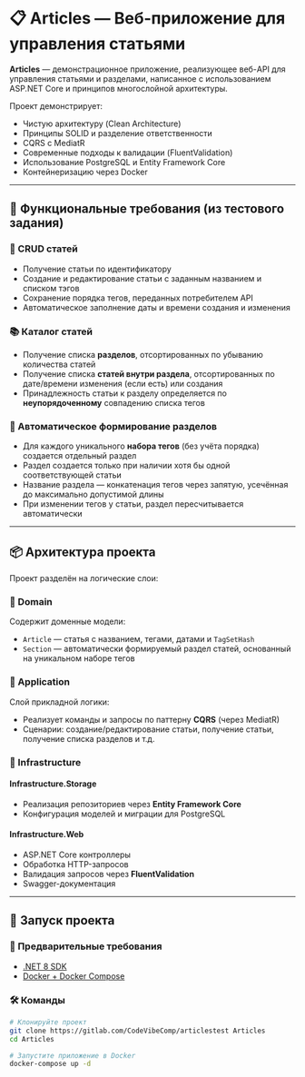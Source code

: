 # 📋 Articles — Веб-приложение для управления статьями

**Articles** — демонстрационное приложение, реализующее веб-API для управления статьями и разделами, написанное с использованием ASP.NET Core и принципов многослойной архитектуры.

Проект демонстрирует:

- Чистую архитектуру (Clean Architecture)
- Принципы SOLID и разделение ответственности
- CQRS с MediatR
- Современные подходы к валидации (FluentValidation)
- Использование PostgreSQL и Entity Framework Core
- Контейнеризацию через Docker

---

## 📌 Функциональные требования (из тестового задания)

### 📄 CRUD статей

- Получение статьи по идентификатору
- Создание и редактирование статьи с заданным названием и списком тэгов
- Сохранение порядка тегов, переданных потребителем API
- Автоматическое заполнение даты и времени создания и изменения

### 📚 Каталог статей

- Получение списка **разделов**, отсортированных по убыванию количества статей
- Получение списка **статей внутри раздела**, отсортированных по дате/времени изменения (если есть) или создания
- Принадлежность статьи к разделу определяется по **неупорядоченному** совпадению списка тегов

### 🧠 Автоматическое формирование разделов

- Для каждого уникального **набора тегов** (без учёта порядка) создается отдельный раздел
- Раздел создается только при наличии хотя бы одной соответствующей статьи
- Название раздела — конкатенация тегов через запятую, усечённая до максимально допустимой длины
- При изменении тегов у статьи, раздел пересчитывается автоматически

---

## 📦 Архитектура проекта

Проект разделён на логические слои:

### 🧠 Domain

Содержит доменные модели:
- `Article` — статья с названием, тегами, датами и `TagSetHash`
- `Section` — автоматически формируемый раздел статей, основанный на уникальном наборе тегов

### 🧰 Application

Слой прикладной логики:
- Реализует команды и запросы по паттерну **CQRS** (через MediatR)
- Сценарии: создание/редактирование статьи, получение статьи, получение списка разделов и т.д.

### 💾 Infrastructure

#### Infrastructure.Storage
- Реализация репозиториев через **Entity Framework Core**
- Конфигурация моделей и миграции для PostgreSQL

#### Infrastructure.Web
- ASP.NET Core контроллеры
- Обработка HTTP-запросов
- Валидация запросов через **FluentValidation**
- Swagger-документация

---

## 🚀 Запуск проекта

### 🔧 Предварительные требования

- [.NET 8 SDK](https://dotnet.microsoft.com/download)
- [Docker + Docker Compose](https://www.docker.com/products/docker-desktop)

### 🛠 Команды

```bash
# Клонируйте проект
git clone https://gitlab.com/CodeVibeComp/articlestest Articles
cd Articles

# Запустите приложение в Docker
docker-compose up -d